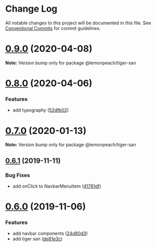 # Change Log

All notable changes to this project will be documented in this file.
See [Conventional Commits](https://conventionalcommits.org) for commit guidelines.

# [0.9.0](https://github.com/Lemonpeach/panda-san/compare/v0.8.0...v0.9.0) (2020-04-08)

**Note:** Version bump only for package @lemonpeach/tiger-san





# [0.8.0](https://github.com/Lemonpeach/panda-san/compare/v0.7.0...v0.8.0) (2020-04-06)


### Features

* add typography ([52dfb02](https://github.com/Lemonpeach/panda-san/commit/52dfb02))






# [0.7.0](https://github.com/Lemonpeach/panda-san/compare/v0.6.1...v0.7.0) (2020-01-13)

**Note:** Version bump only for package @lemonpeach/tiger-san





## [0.6.1](https://github.com/Lemonpeach/panda-san/compare/v0.6.0...v0.6.1) (2019-11-11)


### Bug Fixes

* add onClick to NavbarMenuItem ([41781df](https://github.com/Lemonpeach/panda-san/commit/41781df))





# [0.6.0](https://github.com/Lemonpeach/panda-san/compare/v0.4.0...v0.6.0) (2019-11-06)


### Features

* add navbar components ([24d80d3](https://github.com/Lemonpeach/panda-san/commit/24d80d3))
* add tiger san ([de81e3c](https://github.com/Lemonpeach/panda-san/commit/de81e3c))
